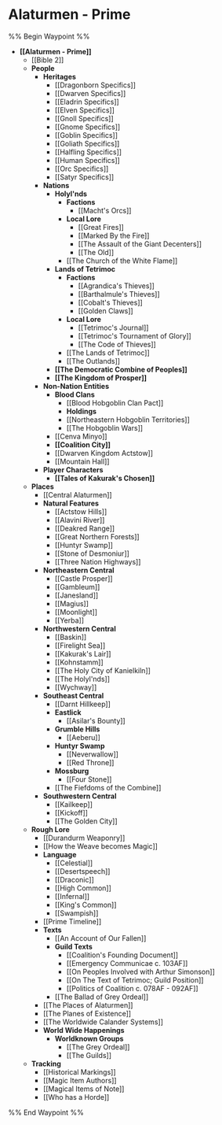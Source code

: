 # Alaturmen - Prime
%% Begin Waypoint %%
- **[[Alaturmen - Prime]]**
	- [[Bible 2]]
	- **People**
		- **Heritages**
			- [[Dragonborn Specifics]]
			- [[Dwarven Specifics]]
			- [[Eladrin Specifics]]
			- [[Elven Specifics]]
			- [[Gnoll Specifics]]
			- [[Gnome Specifics]]
			- [[Goblin Specifics]]
			- [[Goliath Specifics]]
			- [[Halfling Specifics]]
			- [[Human Specifics]]
			- [[Orc Specifics]]
			- [[Satyr Specifics]]
		- **Nations**
			- **Holyl'nds**
				- **Factions**
					- [[Macht's Orcs]]
				- **Local Lore**
					- [[Great Fires]]
					- [[Marked By the Fire]]
					- [[The Assault of the Giant Decenters]]
					- [[The Old]]
				- [[The Church of the White Flame]]
			- **Lands of Tetrimoc**
				- **Factions**
					- [[Agrandica's Thieves]]
					- [[Barthalmule's Thieves]]
					- [[Cobalt's Thieves]]
					- [[Golden Claws]]
				- **Local Lore**
					- [[Tetrimoc's Journal]]
					- [[Tetrimoc's Tournament of Glory]]
					- [[The Code of Thieves]]
				- [[The Lands of Tetrimoc]]
				- [[The Outlands]]
			- **[[The Democratic Combine of Peoples]]**
			- **[[The Kingdom of Prosper]]**
		- **Non-Nation Entities**
			- **Blood Clans**
				- [[Blood Hobgoblin Clan Pact]]
				- **Holdings**
				- [[Northeastern Hobgoblin Territories]]
				- [[The Hobgoblin Wars]]
			- [[Cenva Minyo]]
			- **[[Coalition City]]**
			- [[Dwarven Kingdom Actstow]]
			- [[Mountain Hall]]
		- **Player Characters**
			- **[[Tales of Kakurak's Chosen]]**
	- **Places**
		- [[Central Alaturmen]]
		- **Natural Features**
			- [[Actstow Hills]]
			- [[Alavini River]]
			- [[Deakred Range]]
			- [[Great Northern Forests]]
			- [[Huntyr Swamp]]
			- [[Stone of Desmoniur]]
			- [[Three Nation Highways]]
		- **Northeastern Central**
			- [[Castle Prosper]]
			- [[Gambleum]]
			- [[Janesland]]
			- [[Magius]]
			- [[Moonlight]]
			- [[Yerba]]
		- **Northwestern Central**
			- [[Baskin]]
			- [[Firelight Sea]]
			- [[Kakurak's Lair]]
			- [[Kohnstamm]]
			- [[The Holy City of Kanielkiln]]
			- [[The Holyl'nds]]
			- [[Wychway]]
		- **Southeast Central**
			- [[Darnt Hillkeep]]
			- **Eastlick**
				- [[Asilar's Bounty]]
			- **Grumble Hills**
				- [[Aeberu]]
			- **Huntyr Swamp**
				- [[Neverwallow]]
				- [[Red Throne]]
			- **Mossburg**
				- [[Four Stone]]
			- [[The Fiefdoms of the Combine]]
		- **Southwestern Central**
			- [[Kailkeep]]
			- [[Kickoff]]
			- [[The Golden City]]
	- **Rough Lore**
		- [[Durandurm Weaponry]]
		- [[How the Weave becomes Magic]]
		- **Language**
			- [[Celestial]]
			- [[Desertspeech]]
			- [[Draconic]]
			- [[High Common]]
			- [[Infernal]]
			- [[King's Common]]
			- [[Swampish]]
		- [[Prime Timeline]]
		- **Texts**
			- [[An Account of Our Fallen]]
			- **Guild Texts**
				- [[Coalition's Founding Document]]
				- [[Emergency Communicae c. 103AF]]
				- [[On Peoples Involved with Arthur Simonson]]
				- [[On The Text of Tetrimoc; Guild Position]]
				- [[Politics of Coalition c. 078AF - 092AF]]
			- [[The Ballad of Grey Ordeal]]
		- [[The Places of Alaturmen]]
		- [[The Planes of Existence]]
		- [[The Worldwide Calander Systems]]
		- **World Wide Happenings**
			- **Worldknown Groups**
				- [[The Grey Ordeal]]
				- [[The Guilds]]
	- **Tracking**
		- [[Historical Markings]]
		- [[Magic Item Authors]]
		- [[Magical Items of Note]]
		- [[Who has a Horde]]

%% End Waypoint %%

